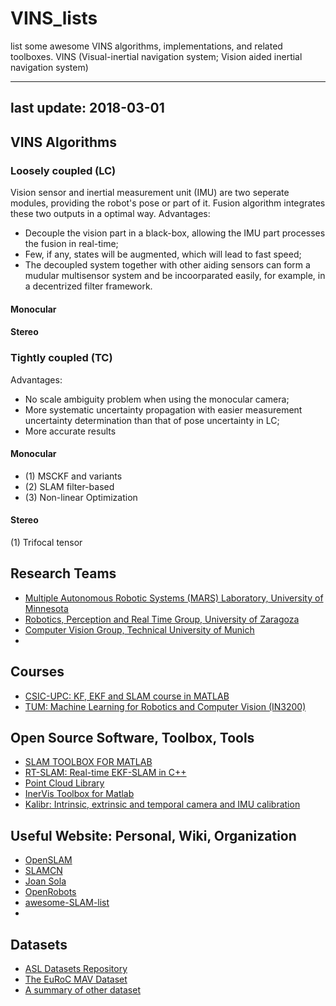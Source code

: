 # VINS_lists
list some awesome VINS algorithms, implementations, and related toolboxes. VINS (Visual-inertial navigation system; Vision aided inertial navigation system)

---
last update: 2018-03-01 
---

## VINS Algorithms

### Loosely coupled (LC)
Vision sensor and inertial measurement unit (IMU) are two seperate modules, providing the robot's pose or part of it. Fusion algorithm integrates these two outputs in a optimal way.
Advantages:
+ Decouple the vision part in a black-box, allowing the IMU part processes the fusion in real-time;
+ Few, if any, states will be augmented, which will lead to fast speed;
+ The decoupled system together with other aiding sensors can form a mudular multisensor system and be incoorparated easily, for example, in a decentrized filter framework. 

#### Monocular

#### Stereo

### Tightly coupled (TC)
Advantages:
+ No scale ambiguity problem when using the monocular camera;
+ More systematic uncertainty propagation with easier measurement uncertainty determination than that of pose uncertainty in LC;
+ More accurate results

#### Monocular
+ (1) MSCKF and variants
+ (2) SLAM filter-based
+ (3) Non-linear Optimization

#### Stereo 
(1) Trifocal tensor


## Research Teams
+ [Multiple Autonomous Robotic Systems (MARS) Laboratory, University of Minnesota](http://mars.cs.umn.edu/index.php)
+ [Robotics, Perception and Real Time Group, University of Zaragoza](http://robots.unizar.es/)
+ [Computer Vision Group, Technical University of Munich](https://vision.in.tum.de/research/vslam)
+

## Courses
+ [CSIC-UPC: KF, EKF and SLAM course in MATLAB](http://www.iri.upc.edu/people/jsola/JoanSola/eng/course.html)
+ [TUM: Machine Learning for Robotics and Computer Vision (IN3200)](https://vision.in.tum.de/teaching/ws2016/mlcv16)

## Open Source Software, Toolbox, Tools
+ [SLAM TOOLBOX FOR MATLAB](http://www.iri.upc.edu/people/jsola/JoanSola/eng/toolbox.html)
+ [RT-SLAM: Real-time EKF-SLAM in C++](https://www.openrobots.org/wiki/rtslam/)
+ [Point Cloud Library](http://pointclouds.org/)
+ [InerVis Toolbox for Matlab](http://home.deec.uc.pt/~jlobo/InerVis_WebIndex/InerVis_Toolbox.html)
+ [Kalibr: Intrinsic, extrinsic and temporal camera and IMU calibration](https://github.com/ethz-asl/kalibr)

## Useful Website: Personal, Wiki, Organization
+ [OpenSLAM](https://openslam.org/)
+ [SLAMCN](http://www.slamcn.org/index.php/%E9%A6%96%E9%A1%B5)
+ [Joan Sola](http://www.joansola.eu)
+ [OpenRobots](https://www.openrobots.org/wiki)
+ [awesome-SLAM-list](https://github.com/OpenSLAM/awesome-SLAM-list)
+ 


## Datasets
+ [ASL Datasets Repository](http://projects.asl.ethz.ch/datasets/doku.php)
+ [The EuRoC MAV Dataset](http://projects.asl.ethz.ch/datasets/doku.php?id=kmavvisualinertialdatasets)
+ [A summary of other dataset](http://projects.asl.ethz.ch/datasets/doku.php?id=related_links)
